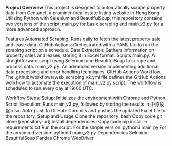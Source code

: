 **Project Overview**
This project is designed to automatically scrape property data from Centanet, a prominent real estate listing website in Hong Kong. Utilizing Python with Selenium and BeautifulSoup, this repository contains two versions of the script: main.py for basic scraping and main_v2.py for a more advanced approach.

Features
Automated Scraping: Runs daily to fetch the latest property sale and lease data.
GitHub Actions: Orchestrated with a YAML file to run the scraping script on a schedule.
Data Extraction: Gathers information on property sales and leases, storing it in Excel format.
Scripts
main.py: A straightforward script using Selenium and BeautifulSoup to scrape and process data.
main_v2.py: An advanced version implementing additional data processing and error handling techniques.
GitHub Actions Workflow
The .github/workflows/web_scraping_v2.yml file defines the GitHub Actions workflow to automate the execution of main_v2.py script. The workflow is scheduled to run every day at 19:00 UTC.

Workflow Steps:
Setup: Initializes the environment with Chrome and Python.
Script Execution: Runs main_v2.py, followed by storing the results in 中原放盤.xlsx.
Auto-push to GitHub: Commits and pushes the updated Excel file to the repository.
Setup and Usage
Clone the repository:
bash
Copy code
git clone [repository-url]
Install dependencies:
Copy code
pip install -r requirements.txt
Run the script:
For the simple version: python3 main.py
For the advanced version: python3 main_v2.py
Dependencies
Selenium
BeautifulSoup
Pandas
Chrome WebDriver
